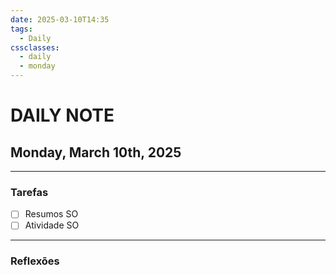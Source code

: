 ```yaml
---
date: 2025-03-10T14:35
tags:
  - Daily
cssclasses:
  - daily
  - monday
---
```

# DAILY NOTE
## Monday, March 10th, 2025
***
### Tarefas
- [ ] Resumos SO
- [ ] Atividade SO
***
### Reflexões
